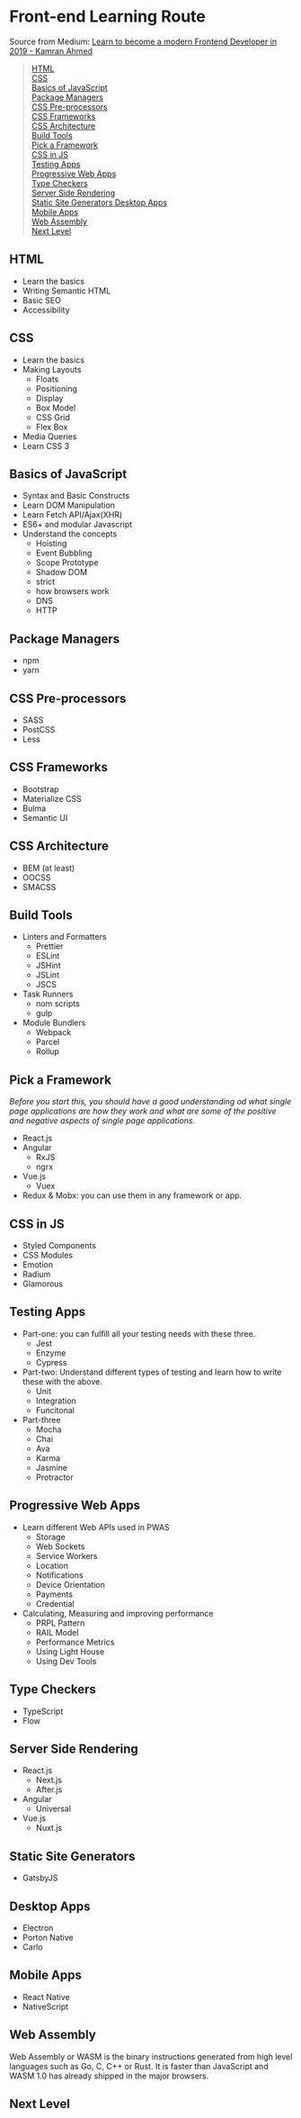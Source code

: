# Front-end Learning Route
Source from Medium: [Learn to become a modern Frontend Developer in 2019 - Kamran Ahmed](https://link.medium.com/YNMsUugfoV)

> [HTML](#html)  
> [CSS](#css)  
> [Basics of JavaScript ](#basics-of-javascript)  
> [Package Managers](#package-managers)  
> [CSS Pre-processors  ](#css-pre-processors)  
> [CSS Frameworks    ](#css-frameworks)  
> [CSS Architecture  ](#css-architecture)  
> [Build Tools](#build-tools)  
> [Pick a Framework](#pick-a-framework)  
> [CSS in JS  ](#css-in-js)  
> [Testing Apps  ](#testing-apps)  
> [Progressive Web Apps  ](#progressive-web-apps)  
> [Type Checkers  ](#type-checkers)  
> [Server Side Rendering  ](#server-side-rendering)  
> [Static Site Generators    ](#static-site-generators)
> [Desktop Apps](#desktop-apps)  
> [Mobile Apps](#mobile-apps)    
> [Web Assembly ](#web-assembly)  
> [Next Level  ](#next-level)

## HTML

* Learn the basics
* Writing Semantic HTML
* Basic SEO
* Accessibility

## CSS

* Learn the basics
* Making Layouts
	* Floats
	* Positioning
	* Display
	* Box Model
	* CSS Grid
	* Flex Box
* Media Queries
* Learn CSS 3

## Basics of JavaScript

* Syntax and Basic Constructs
* Learn DOM Manipulation
* Learn Fetch API/Ajax(XHR)
* ES6+ and modular Javascript
* Understand the concepts
	* Hoisting
	* Event Bubbling
	* Scope Prototype
	* Shadow DOM
	* strict
	* how browsers work
	* DNS
	* HTTP

## Package Managers

* npm
* yarn

## CSS Pre-processors

* SASS
* PostCSS
* Less

## CSS Frameworks

* Bootstrap
* Materialize CSS
* Bulma
* Semantic UI

## CSS Architecture

* BEM (at least)
* OOCSS
* SMACSS

## Build Tools

* Linters and Formatters
	* Prettier
	* ESLint
	* JSHint
	* JSLint
	* JSCS
* Task Runners
	* nom scripts
	* gulp
* Module Bundlers
	* Webpack
	* Parcel
	* Rollup

## Pick a Framework 

*Before you start this, you should have a good understanding od what single page applications are how they work and what are some of the positive and negative aspects of single page applications.*

* React.js
* Angular
	* RxJS
	* ngrx
* Vue.js
	* Vuex
* Redux & Mobx: you can use them in any framework or app.

## CSS in JS

* Styled Components
* CSS Modules
* Emotion
* Radium
* Glamorous

## Testing Apps

* Part-one: you can fulfill all your testing needs with these three.
	* Jest
	* Enzyme
	* Cypress
* Part-two: Understand different types of testing and learn how to write these with the above.
	* Unit
	* Integration
	* Funcitonal
* Part-three
	* Mocha
	* Chai
	* Ava
	* Karma
	* Jasmine
	* Protractor

## Progressive Web Apps

* Learn different Web APIs used in PWAS
	* Storage
	* Web Sockets
	* Service Workers
	* Location
	* Notifications
	* Device Orientation
	* Payments
	* Credential
* Calculating, Measuring and improving performance
	* PRPL Pattern
	* RAIL Model
	* Performance Metrics
	* Using Light House
	* Using Dev Tools

## Type Checkers

* TypeScript
* Flow

## Server Side Rendering

* React.js
	* Next.js
	* After.js
* Angular
	* Universal
* Vue.js
	* Nuxt.js

## Static Site Generators

* GatsbyJS

## Desktop Apps

* Electron
* Porton Native
* Carlo

## Mobile Apps

* React Native
* NativeScript

## Web Assembly

Web Assembly or WASM is the binary instructions generated from high level languages such as Go, C, C++ or Rust. It is faster than JavaScript and WASM 1.0 has already shipped in the major browsers.

## Next Level
